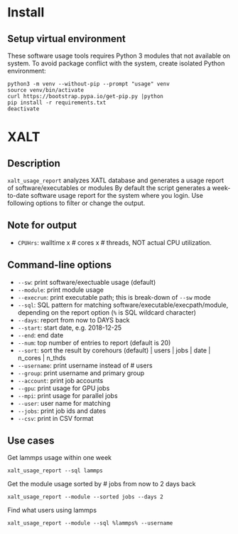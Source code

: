 # Install
## Setup virtual environment
These software usage tools requires Python 3 modules that not available on system. To avoid package conflict with the system, create isolated Python environment:
```
python3 -m venv --without-pip --prompt "usage" venv
source venv/bin/activate
curl https://bootstrap.pypa.io/get-pip.py |python
pip install -r requirements.txt
deactivate
```

# XALT
## Description 
`xalt_usage_report` analyzes XATL database and generates a usage report of software/executables or modules By default the script generates a week-to-date software usage report for the system where you login. Use following options to filter or change the output.

## Note for output
* `CPUHrs`: walltime x # cores x # threads, NOT actual CPU utilization.

## Command-line options
* `--sw`: print software/exectuable usage (default)
* `--module`: print module usage
* `--execrun`: print executable path; this is break-down of `--sw` mode
* `--sql`: SQL pattern for matching software/executable/execpath/module, depending on the report option (`%` is SQL wildcard character)
* `--days`: report from now to DAYS back
* `--start`: start date, e.g. 2018-12-25
* `--end`: end date
* `--num`: top number of entries to report (default is 20)
* `--sort`: sort the result by corehours (default) | users | jobs | date | n_cores | n_thds 
* `--username`: print username instead of # users
* `--group`: print username and primary group
* `--account`: print job accounts
* `--gpu`: print usage for GPU jobs
* `--mpi`: print usage for parallel jobs
* `--user`: user name for matching
* `--jobs`: print job ids and dates
* `--csv`: print in CSV format

## Use cases
Get lammps usage within one week
```
xalt_usage_report --sql lammps
```
Get the module usage sorted by \# jobs from now to 2 days back
```
xalt_usage_report --module --sorted jobs --days 2
```
Find what users using lammps
```
xalt_usage_report --module --sql %lammps% --username
```
